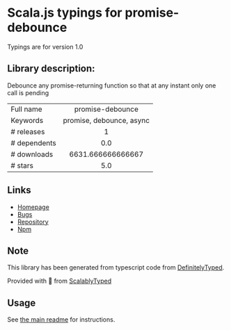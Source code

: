 
# Scala.js typings for promise-debounce

Typings are for version 1.0

## Library description:
Debounce any promise-returning function so that at any instant only one call is pending

|                    |                 |
| ------------------ | :-------------: |
| Full name          | promise-debounce |
| Keywords           | promise, debounce, async |
| # releases         | 1 |
| # dependents       | 0.0 |
| # downloads        | 6631.666666666667 |
| # stars            | 5.0 |

## Links
- [Homepage](https://github.com/jaz303/promise-debounce)
- [Bugs](https://github.com/jaz303/promise-debounce/issues)
- [Repository](https://github.com/jaz303/promise-debounce)
- [Npm](https://www.npmjs.com/package/promise-debounce)
    


## Note
This library has been generated from typescript code from [DefinitelyTyped](https://definitelytyped.org).

Provided with :purple_heart: from [ScalablyTyped](https://github.com/oyvindberg/ScalablyTyped)

## Usage
See [the main readme](../../readme.md) for instructions.


